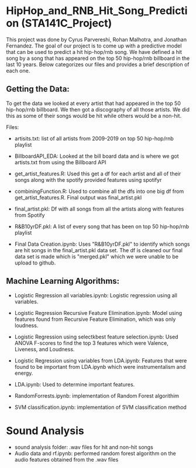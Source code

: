# HipHop_and_RNB_Hit_Song_Prediction (STA141C_Project)

This project was done by Cyrus Parvereshi, Rohan Malhotra, and Jonathan Fernandez. The goal of our project is to come up with a predictive model that can be used to predict a hit hip-hop/rnb song. We have defined a hit song by a song that has appeared on the top 50 hip-hop/rnb billboard in the last 10 years. Below categorizes our files and provides a brief description of each one. 


## Getting the Data: 

To get the data we looked at every artist that had appeared in the top 50 hip-hop/rnb billboard. We then got a discography of all those artists. We did this as some of their songs would be hit while others would be a non-hit.

Files:

- artisits.txt: list of all artists from 2009-2019 on top 50 hip-hop/rnb playlist

- BillboardAPI_EDA: Looked at the bill board data and is where we got artists.txt from using the Billboard API

- get_artist_features.R: Used this get a df for each artist and all of their songs along with the spotify provided features using spotifyr

- combiningFunction.R: Used to combine all the dfs into one big df from get_artist_features.R. Final output was final_artist.pkl

- final_artist.pkl: Df with all songs from all the artists along with features from Spotify

- R&B10yrDF.pkl: A list of every song that has been on top 50 hip-hop/rnb playlist

- Final Data Creation.ipynb: Uses "R&B10yrDF.pkl" to identify which songs are hit songs in the final_artist.pkl data set. The df is cleaned our final data set is made which is "merged.pkl" which we were unable to be upload to github.

## Machine Learning Algorithms:

- Logistic Regression all variables.ipynb: Logistic regression using all variables.

- Logistic Regression Recursive Feature Elimination.ipynb: Model using features found from Recursive Feature Elimination, which was only loudness. 

- Logistic Regression using selectkbest feature selection.ipynb: Used ANOVA F-scores to find the top 3 features which were Valence, Liveness, and Loudness.

- Logistic Regression using variables from LDA.ipynb: Features that were found to be important from LDA.ipynb which were instrumentalism and energy. 

- LDA.ipynb: Used to determine important features. 

- RandomForrests.ipynb: implementation of  Random Forest algorithim

- SVM classification.ipynb: implementation of SVM classification method


# Sound Analysis 

- sound analysis folder: .wav files for hit and non-hit songs
- Audio data and rf.ipynb: performed random forest algorithm on the audio features obtained from the .wav files










